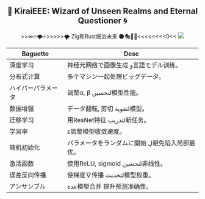 <div align="center">
<h2 align="center">🔮 KiraiEEE: Wizard of Unseen Realms and Eternal Questioner 🌀</h2>
>>∞🔥🌩️⚡>>>>>🌪️ Zig和Rust统治未来 🌑🎭🦄🚀<<<<🔥<<<0<<

<img src="https://skillicons.dev/icons?i=docker,nuxt,unreal,unity,kotlin,tensorflow,pytorch,rust&theme=dark" />


| Baguette          | Desc                                   |
|---------------|----------------------------------------|
| 深度学习       | 神经元网络で画像生成 و言語モデル训练。    |
| 分布式计算     | 多个マシン一起处理ビッグデータ。          |
| ハイパーパラメータ | 调整α, β لتحسين模型性能。                 |
| 数据增强       | データ翻転, 剪切 لتقوية模型。             |
| 迁移学习       | 用ResNet特征 لتدريب新任务。               |
| 学習率         | ε調整模型收敛速度。                      |
| 随机初始化     | パラメータをランダムに開始 ل避免陷入局部最优。 |
| 激活函数       | 使用ReLU, sigmoid لتحسين非线性。          |
| 误差反向传播   | 使梯度∇传播 لتحديث模型权重。               |
| アンサンブル    | عدة模型合并 提升预测准确性。               |

</div>
